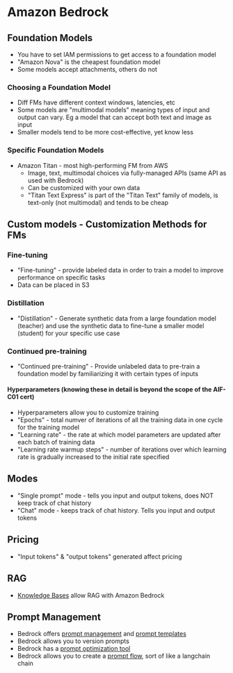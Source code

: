 # Amazon Bedrock

## Foundation Models
- You have to set IAM permissions to get access to a foundation model
- "Amazon Nova" is the cheapest foundation model 
- Some models accept attachments, others do not 
### Choosing a Foundation Model
- Diff FMs have different context windows, latencies, etc
- Some models are "multimodal models" meaning types of input and output can vary. Eg a model that can accept both text and image as input 
- Smaller models tend to be more cost-effective, yet know less
### Specific Foundation Models
- Amazon Titan - most high-performing FM from AWS
  - Image, text, multimodal choices via fully-managed APIs (same API as used with Bedrock)
  - Can be customized with your own data 
  - "Titan Text Express" is part of the "Titan Text" family of models, is text-only (not multimodal) and tends to be cheap 
## Custom models - Customization Methods for FMs
### Fine-tuning
- "Fine-tuning" - provide labeled data in order to train a model to improve performance on specific tasks
- Data can be placed in S3
### Distillation
- "Distillation" - Generate synthetic data from a large foundation model (teacher) and use the synthetic data to fine-tune a smaller model (student) for your specific use case
### Continued pre-training
- "Continued pre-training" - Provide unlabeled data to pre-train a foundation model by familiarizing it with certain types of inputs 
#### Hyperparameters (knowing these in detail is beyond the scope of the AIF-C01 cert)
- Hyperparameters allow you to customize training
- "Epochs" - total numver of iterations of all the training data in one cycle for the training model 
- "Learning rate" - the rate at which model parameters are updated after each batch of training data
- "Learning rate warmup steps" - number of iterations over which learning rate is gradually increased to the initial rate specified
## Modes
- "Single prompt" mode - tells you input and output tokens, does NOT keep track of chat history
- "Chat" mode - keeps track of chat history. Tells you input and output tokens

## Pricing
- "Input tokens" & "output tokens" generated affect pricing

## RAG
- [Knowledge Bases](https://aws.amazon.com/bedrock/knowledge-bases/ ) allow RAG with Amazon Bedrock

## Prompt Management
- Bedrock offers [prompt management](https://docs.aws.amazon.com/bedrock/latest/userguide/prompt-management.html) and [prompt templates](https://docs.aws.amazon.com/bedrock/latest/userguide/prompt-management-create.html)
- Bedrock allows you to version prompts
- Bedrock has a [prompt optimization tool](https://www.youtube.com/watch?v=WlD2i6gT9Js)
- Bedrock allows you to create a [prompt flow](https://aws.amazon.com/awstv/watch/f555df58129/ ), sort of like a langchain chain